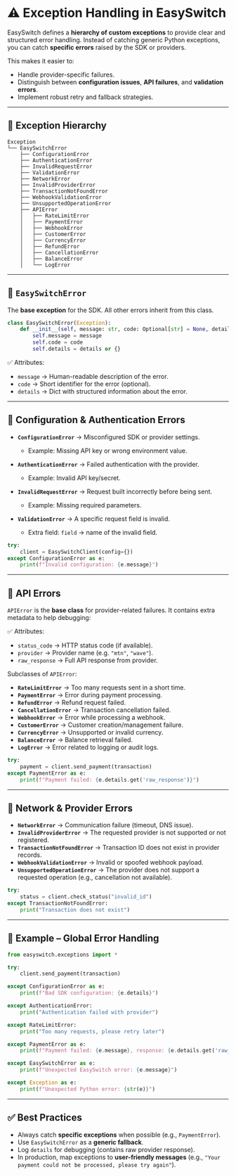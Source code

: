 # ⚠️ Exception Handling in EasySwitch

EasySwitch defines a **hierarchy of custom exceptions** to provide clear and structured error handling.
Instead of catching generic Python exceptions, you can catch **specific errors** raised by the SDK or providers.

This makes it easier to:

* Handle provider-specific failures.
* Distinguish between **configuration issues**, **API failures**, and **validation errors**.
* Implement robust retry and fallback strategies.

---

## 🔹 Exception Hierarchy

```
Exception
└── EasySwitchError
    ├── ConfigurationError
    ├── AuthenticationError
    ├── InvalidRequestError
    ├── ValidationError
    ├── NetworkError
    ├── InvalidProviderError
    ├── TransactionNotFoundError
    ├── WebhookValidationError
    ├── UnsupportedOperationError
    ├── APIError
    │   ├── RateLimitError
    │   ├── PaymentError
    │   ├── WebhookError
    │   ├── CustomerError
    │   ├── CurrencyError
    │   ├── RefundError
    │   ├── CancellationError
    │   ├── BalanceError
    │   └── LogError
```

---

## 🔹 `EasySwitchError`

The **base exception** for the SDK.
All other errors inherit from this class.

```python
class EasySwitchError(Exception):
    def __init__(self, message: str, code: Optional[str] = None, details: Optional[Dict[str, Any]] = None):
        self.message = message
        self.code = code
        self.details = details or {}
```

✅ Attributes:

* `message` → Human-readable description of the error.
* `code` → Short identifier for the error (optional).
* `details` → Dict with structured information about the error.

---

## 🔹 Configuration & Authentication Errors

* **`ConfigurationError`** → Misconfigured SDK or provider settings.

  * Example: Missing API key or wrong environment value.

* **`AuthenticationError`** → Failed authentication with the provider.

  * Example: Invalid API key/secret.

* **`InvalidRequestError`** → Request built incorrectly before being sent.

  * Example: Missing required parameters.

* **`ValidationError`** → A specific request field is invalid.

  * Extra field: `field` → name of the invalid field.

```python
try:
    client = EasySwitchClient(config={})
except ConfigurationError as e:
    print(f"Invalid configuration: {e.message}")
```

---

## 🔹 API Errors

`APIError` is the **base class** for provider-related failures.
It contains extra metadata to help debugging:

✅ Attributes:

* `status_code` → HTTP status code (if available).
* `provider` → Provider name (e.g. `"mtn"`, `"wave"`).
* `raw_response` → Full API response from provider.

Subclasses of `APIError`:

* **`RateLimitError`** → Too many requests sent in a short time.
* **`PaymentError`** → Error during payment processing.
* **`RefundError`** → Refund request failed.
* **`CancellationError`** → Transaction cancellation failed.
* **`WebhookError`** → Error while processing a webhook.
* **`CustomerError`** → Customer creation/management failure.
* **`CurrencyError`** → Unsupported or invalid currency.
* **`BalanceError`** → Balance retrieval failed.
* **`LogError`** → Error related to logging or audit logs.

```python
try:
    payment = client.send_payment(transaction)
except PaymentError as e:
    print(f"Payment failed: {e.details.get('raw_response')}")
```

---

## 🔹 Network & Provider Errors

* **`NetworkError`** → Communication failure (timeout, DNS issue).
* **`InvalidProviderError`** → The requested provider is not supported or not registered.
* **`TransactionNotFoundError`** → Transaction ID does not exist in provider records.
* **`WebhookValidationError`** → Invalid or spoofed webhook payload.
* **`UnsupportedOperationError`** → The provider does not support a requested operation (e.g., cancellation not available).

```python
try:
    status = client.check_status("invalid_id")
except TransactionNotFoundError:
    print("Transaction does not exist")
```

---

## 🔹 Example – Global Error Handling

```python
from easyswitch.exceptions import *

try:
    client.send_payment(transaction)

except ConfigurationError as e:
    print(f"Bad SDK configuration: {e.details}")

except AuthenticationError:
    print("Authentication failed with provider")

except RateLimitError:
    print("Too many requests, please retry later")

except PaymentError as e:
    print(f"Payment failed: {e.message}, response: {e.details.get('raw_response')}")

except EasySwitchError as e:
    print(f"Unexpected EasySwitch error: {e.message}")

except Exception as e:
    print(f"Unexpected Python error: {str(e)}")
```

---

## ✅ Best Practices

* Always catch **specific exceptions** when possible (e.g., `PaymentError`).
* Use `EasySwitchError` as a **generic fallback**.
* Log `details` for debugging (contains raw provider response).
* In production, map exceptions to **user-friendly messages** (e.g., `"Your payment could not be processed, please try again"`).

